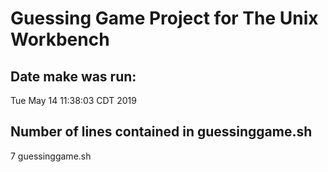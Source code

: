 # Guessing Game Project for The Unix Workbench
## Date make was run:
Tue May 14 11:38:03 CDT 2019
## Number of lines contained in guessinggame.sh
7 guessinggame.sh
